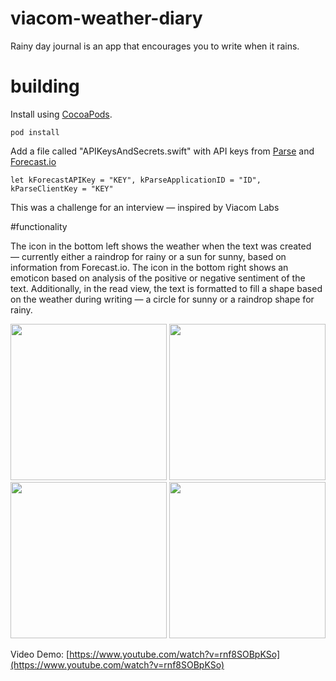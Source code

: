 # viacom-weather-diary

Rainy day journal is an app that encourages you to write when it rains.  

# building

Install using [CocoaPods](http://cocoapods.org).  

``` pod install ```

Add a file called "APIKeysAndSecrets.swift" with API keys from [Parse](http://www.parse.com) and [Forecast.io](http://forecast.io)

```let kForecastAPIKey = "KEY", kParseApplicationID = "ID", kParseClientKey = "KEY"```

This was a challenge for an interview — inspired by Viacom Labs

#functionality

The icon in the bottom left shows the weather when the text was created — currently either a raindrop for rainy or a sun for sunny, based on information from Forecast.io.  The icon in the bottom right shows an emoticon based on analysis of the positive or negative sentiment of the text.  Additionally, in the read view, the text is formatted to fill a shape based on the weather during writing — a circle for sunny or a raindrop shape for rainy.

<img src="https://github.com/harquail/viacom-weather-diary/blob/master/screenshots/iOS%20Simulator%20Screen%20Shot%20Jul%2027%2C%202015%2C%209.13.05%20PM.png" width="250"></img>
<img src="https://github.com/harquail/viacom-weather-diary/blob/master/screenshots/iOS%20Simulator%20Screen%20Shot%20Jul%2027%2C%202015%2C%209.13.16%20PM.png" width="250"></img>
<img src="https://github.com/harquail/viacom-weather-diary/blob/master/screenshots/iOS%20Simulator%20Screen%20Shot%20Jul%2027%2C%202015%2C%207.11.00%20PM.png" width="250"></img>
<img src="https://github.com/harquail/viacom-weather-diary/blob/master/screenshots/iOS%20Simulator%20Screen%20Shot%20Jul%2027%2C%202015%2C%207.10.54%20PM.png" width="250"></img>

Video Demo:
[https://www.youtube.com/watch?v=rnf8SOBpKSo](https://www.youtube.com/watch?v=rnf8SOBpKSo)
